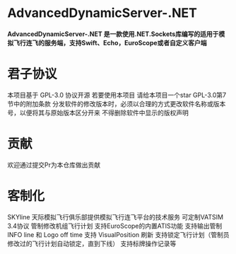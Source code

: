 # **AdvancedDynamicServer-.NET**

#### AdvancedDynamicServer-.NET 是一款使用.NET.Sockets库编写的适用于模拟飞行连飞的服务端，支持Swift、Echo，EuroScope或者自定义客户端

# 君子协议
本项目基于 GPL-3.0 协议开源 若要使用本项目 请给本项目一个star
GPL-3.0第7节中的附加条款
分发软件的修改版本时，必须以合理的方式更改软件名称或版本号，以便将其与原始版本区分开来
不得删除软件中显示的版权声明

# 贡献
欢迎通过提交Pr为本仓库做出贡献

# 客制化
SKYline 天际模拟飞行俱乐部提供模拟飞行连飞平台的技术服务
可定制VATSIM 3.4协议
管制修改机组飞行计划
支持EuroScope的内置ATIS功能
支持输出管制INFO line 和 Logo off time
支持 VisualPosition 刷新
支持锁定飞行计划（管制员修改过的飞行计划自动锁定，直到下线）
支持标牌操作记录等

